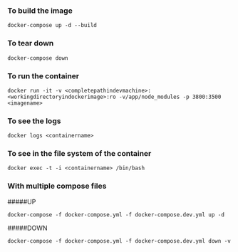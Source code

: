 
### To build the image 

`docker-compose up -d --build`

### To tear down 
`docker-compose down `

### To run the container
`docker run -it -v <completepathindevmachine>:<workingdirectoryindockerimage>:ro -v/app/node_modules -p 3800:3500 <imagename>`

### To see the logs 
`docker logs <containername>`

### To see in the file system of the container

`docker exec -t -i <containername> /bin/bash`

### With  multiple compose files

#####UP

`docker-compose -f docker-compose.yml -f docker-compose.dev.yml up -d`

#####DOWN

`docker-compose -f docker-compose.yml -f docker-compose.dev.yml down -v`
